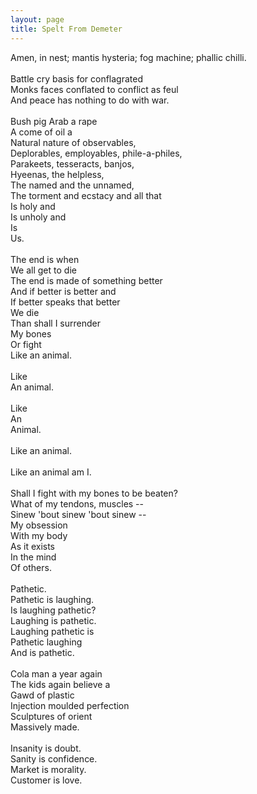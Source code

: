 ```yaml
---
layout: page
title: Spelt From Demeter
---
```


Amen, in nest; mantis hysteria; fog machine; phallic chilli. \
\
Battle cry basis for conflagrated \
Monks faces conflated to conflict as feul \
And peace has nothing to do with war.  \
\
Bush pig Arab a rape  \
A come of oil a  \
Natural nature of observables, \
Deplorables, employables, phile-a-philes, \
Parakeets, tesseracts, banjos,  \
Hyeenas, the helpless, \
The named and the unnamed, \
The torment and ecstacy and all that \
Is holy and \
Is unholy and \
Is \
Us. \
\
The end is when  \
We all get to die \
The end is made of something better \
And if better is better and  \
If better speaks that better  \
We die  \
Than shall I surrender  \
My bones \
Or fight \
Like an animal. \
\
Like \
An animal.  \
\
Like  \
An \
Animal.  \
\
Like an animal.  \
\
Like an animal am I.  \
\
Shall I fight with my bones to be beaten? \
What of my tendons, muscles --  \
Sinew 'bout sinew 'bout sinew -- \
My obsession  \
With my body  \
As it exists \
In the mind \
Of others.  \
\
Pathetic.  \
Pathetic is laughing.  \
Is laughing pathetic? \
Laughing is pathetic.  \
Laughing pathetic is \
Pathetic laughing \
And is pathetic.  \
\
Cola man a year again  \
The kids again believe a  \
Gawd of plastic  \
Injection moulded perfection \
Sculptures of orient \
Massively made.  \
\
Insanity is doubt. \
Sanity is confidence. \
Market is morality. \
Customer is love.
